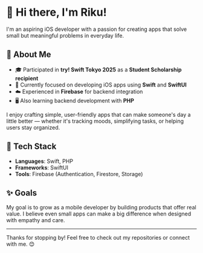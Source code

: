 # 👋 Hi there, I'm Riku!

I'm an aspiring iOS developer with a passion for creating apps that solve small but meaningful problems in everyday life.

## 🚀 About Me
- 🎓 Participated in **try! Swift Tokyo 2025** as a **Student Scholarship recipient**  
- 📱 Currently focused on developing iOS apps using **Swift** and **SwiftUI**  
- ☁️ Experienced in **Firebase** for backend integration  
- 🖥️ Also learning backend development with **PHP**  

I enjoy crafting simple, user-friendly apps that can make someone's day a little better — whether it's tracking moods, simplifying tasks, or helping users stay organized.

## 🔧 Tech Stack
- **Languages**: Swift, PHP  
- **Frameworks**: SwiftUI  
- **Tools**: Firebase (Authentication, Firestore, Storage)

## ✨ Goals
My goal is to grow as a mobile developer by building products that offer real value. I believe even small apps can make a big difference when designed with empathy and care.

---

Thanks for stopping by! Feel free to check out my repositories or connect with me. 😊

